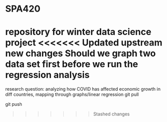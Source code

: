 # SPA420
repository for winter data science project 
<<<<<<< Updated upstream
new changes
Should we graph two data set first before we run the regression analysis
=======
research question: analyzing how COVID has affected economic growth in diff countries, mapping through graphs/linear regression  git pull

git push
>>>>>>> Stashed changes
